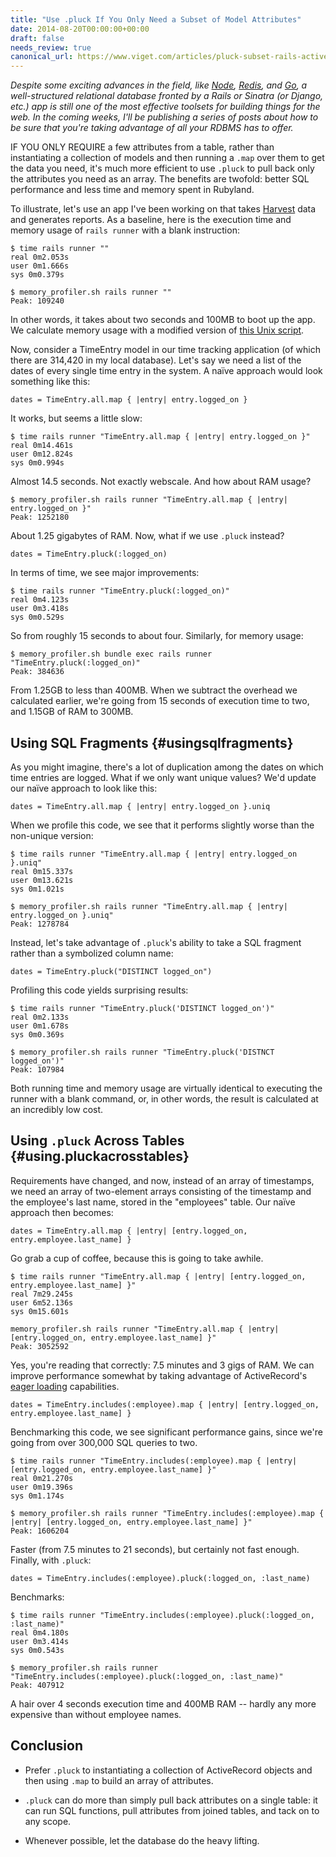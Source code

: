 ```yaml
---
title: "Use .pluck If You Only Need a Subset of Model Attributes"
date: 2014-08-20T00:00:00+00:00
draft: false
needs_review: true
canonical_url: https://www.viget.com/articles/pluck-subset-rails-activerecord-model-attributes/
---
```


*Despite some exciting advances in the field, like
[Node](http://nodejs.org/), [Redis](http://redis.io/), and
[Go](https://golang.org/), a well-structured relational database fronted
by a Rails or Sinatra (or Django, etc.) app is still one of the most
effective toolsets for building things for the web. In the coming weeks,
I'll be publishing a series of posts about how to be sure that you're
taking advantage of all your RDBMS has to offer.*

IF YOU ONLY REQUIRE a few attributes from a table, rather than
instantiating a collection of models and then running a `.map` over them
to get the data you need, it's much more efficient to use `.pluck` to
pull back only the attributes you need as an array. The benefits are
twofold: better SQL performance and less time and memory spent in
Rubyland.

To illustrate, let's use an app I've been working on that takes
[Harvest](http://www.getharvest.com/) data and generates reports. As a
baseline, here is the execution time and memory usage of `rails runner`
with a blank instruction:

    $ time rails runner ""
    real 0m2.053s
    user 0m1.666s
    sys 0m0.379s

    $ memory_profiler.sh rails runner ""
    Peak: 109240

In other words, it takes about two seconds and 100MB to boot up the app.
We calculate memory usage with a modified version of [this Unix
script](http://stackoverflow.com/a/1269490).

Now, consider a TimeEntry model in our time tracking application (of
which there are 314,420 in my local database). Let's say we need a list
of the dates of every single time entry in the system. A naïve approach
would look something like this:

    dates = TimeEntry.all.map { |entry| entry.logged_on }

It works, but seems a little slow:

    $ time rails runner "TimeEntry.all.map { |entry| entry.logged_on }"
    real 0m14.461s
    user 0m12.824s
    sys 0m0.994s

Almost 14.5 seconds. Not exactly webscale. And how about RAM usage?

    $ memory_profiler.sh rails runner "TimeEntry.all.map { |entry| entry.logged_on }"
    Peak: 1252180

About 1.25 gigabytes of RAM. Now, what if we use `.pluck` instead?

    dates = TimeEntry.pluck(:logged_on)

In terms of time, we see major improvements:

    $ time rails runner "TimeEntry.pluck(:logged_on)"
    real 0m4.123s
    user 0m3.418s
    sys 0m0.529s

So from roughly 15 seconds to about four. Similarly, for memory usage:

    $ memory_profiler.sh bundle exec rails runner "TimeEntry.pluck(:logged_on)"
    Peak: 384636

From 1.25GB to less than 400MB. When we subtract the overhead we
calculated earlier, we're going from 15 seconds of execution time to
two, and 1.15GB of RAM to 300MB.

## Using SQL Fragments {#usingsqlfragments}

As you might imagine, there's a lot of duplication among the dates on
which time entries are logged. What if we only want unique values? We'd
update our naïve approach to look like this:

    dates = TimeEntry.all.map { |entry| entry.logged_on }.uniq

When we profile this code, we see that it performs slightly worse than
the non-unique version:

    $ time rails runner "TimeEntry.all.map { |entry| entry.logged_on }.uniq"
    real 0m15.337s
    user 0m13.621s
    sys 0m1.021s

    $ memory_profiler.sh rails runner "TimeEntry.all.map { |entry| entry.logged_on }.uniq"
    Peak: 1278784

Instead, let's take advantage of `.pluck`'s ability to take a SQL
fragment rather than a symbolized column name:

    dates = TimeEntry.pluck("DISTINCT logged_on")

Profiling this code yields surprising results:

    $ time rails runner "TimeEntry.pluck('DISTINCT logged_on')"
    real 0m2.133s
    user 0m1.678s
    sys 0m0.369s

    $ memory_profiler.sh rails runner "TimeEntry.pluck('DISTNCT logged_on')"
    Peak: 107984

Both running time and memory usage are virtually identical to executing
the runner with a blank command, or, in other words, the result is
calculated at an incredibly low cost.

## Using `.pluck` Across Tables {#using.pluckacrosstables}

Requirements have changed, and now, instead of an array of timestamps,
we need an array of two-element arrays consisting of the timestamp and
the employee's last name, stored in the "employees" table. Our naïve
approach then becomes:

    dates = TimeEntry.all.map { |entry| [entry.logged_on, entry.employee.last_name] }

Go grab a cup of coffee, because this is going to take awhile.

    $ time rails runner "TimeEntry.all.map { |entry| [entry.logged_on, entry.employee.last_name] }"
    real 7m29.245s
    user 6m52.136s
    sys 0m15.601s

    memory_profiler.sh rails runner "TimeEntry.all.map { |entry| [entry.logged_on, entry.employee.last_name] }"
    Peak: 3052592

Yes, you're reading that correctly: 7.5 minutes and 3 gigs of RAM. We
can improve performance somewhat by taking advantage of ActiveRecord's
[eager
loading](http://guides.rubyonrails.org/active_record_querying.html#eager-loading-associations)
capabilities.

    dates = TimeEntry.includes(:employee).map { |entry| [entry.logged_on, entry.employee.last_name] }

Benchmarking this code, we see significant performance gains, since
we're going from over 300,000 SQL queries to two.

    $ time rails runner "TimeEntry.includes(:employee).map { |entry| [entry.logged_on, entry.employee.last_name] }"
    real 0m21.270s
    user 0m19.396s
    sys 0m1.174s

    $ memory_profiler.sh rails runner "TimeEntry.includes(:employee).map { |entry| [entry.logged_on, entry.employee.last_name] }"
    Peak: 1606204

Faster (from 7.5 minutes to 21 seconds), but certainly not fast enough.
Finally, with `.pluck`:

    dates = TimeEntry.includes(:employee).pluck(:logged_on, :last_name)

Benchmarks:

    $ time rails runner "TimeEntry.includes(:employee).pluck(:logged_on, :last_name)"
    real 0m4.180s
    user 0m3.414s
    sys 0m0.543s

    $ memory_profiler.sh rails runner "TimeEntry.includes(:employee).pluck(:logged_on, :last_name)"
    Peak: 407912

A hair over 4 seconds execution time and 400MB RAM -- hardly any more
expensive than without employee names.

## Conclusion

-   Prefer `.pluck` to instantiating a collection of ActiveRecord
    objects and then using `.map` to build an array of attributes.

-   `.pluck` can do more than simply pull back attributes on a single
    table: it can run SQL functions, pull attributes from joined tables,
    and tack on to any scope.

-   Whenever possible, let the database do the heavy lifting.
